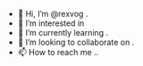 - 👋 Hi, I’m @rexvog .
- 👀 I’m interested in
- 🌱 I’m currently learning .
- 💞️ I’m looking to collaborate on .
- 📫 How to reach me ..

<!---
rexvog/rexvog is a ✨ special ✨ repository because its `README.md` (this file) appears on your GitHub profile.
You can click the Preview link to take a look at your changes.
--->
